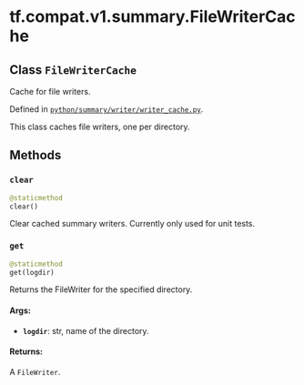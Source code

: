 <div itemscope itemtype="http://developers.google.com/ReferenceObject">
<meta itemprop="name" content="tf.compat.v1.summary.FileWriterCache" />
<meta itemprop="path" content="Stable" />
<meta itemprop="property" content="clear"/>
<meta itemprop="property" content="get"/>
</div>

# tf.compat.v1.summary.FileWriterCache

## Class `FileWriterCache`

Cache for file writers.





Defined in [`python/summary/writer/writer_cache.py`](/code/stable/tensorflow/python/summary/writer/writer_cache.py).

<!-- Placeholder for "Used in" -->

This class caches file writers, one per directory.

## Methods

<h3 id="clear"><code>clear</code></h3>

``` python
@staticmethod
clear()
```

Clear cached summary writers. Currently only used for unit tests.


<h3 id="get"><code>get</code></h3>

``` python
@staticmethod
get(logdir)
```

Returns the FileWriter for the specified directory.


#### Args:


* <b>`logdir`</b>: str, name of the directory.


#### Returns:

A `FileWriter`.





